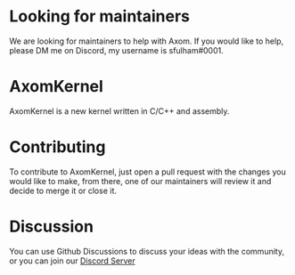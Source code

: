 # Looking for maintainers
We are looking for maintainers to help with Axom.
If you would like to help, please DM me on Discord, my username is sfulham#0001.

# AxomKernel
AxomKernel is a new kernel written in C/C++ and assembly.

# Contributing
To contribute to AxomKernel, just open a pull request with the changes you would like to make, from there, one of our maintainers will review it and decide to merge it or close it.

# Discussion
You can use Github Discussions to discuss your ideas with the community, or you can join our [Discord Server](https://discord.gg/HVRE3smWh7)
